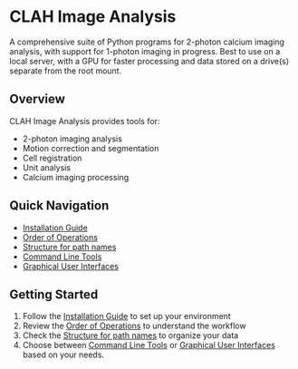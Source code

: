 # CLAH Image Analysis

A comprehensive suite of Python programs for 2-photon calcium imaging analysis, with support for 1-photon imaging in progress. Best to use on a local server, with a GPU for faster processing and data stored on a drive(s) separate from the root mount.

## Overview

CLAH Image Analysis provides tools for:

- 2-photon imaging analysis
- Motion correction and segmentation
- Cell registration
- Unit analysis
- Calcium imaging processing

## Quick Navigation

- [Installation Guide](1_installation.md)
- [Order of Operations](2_order-of-operations.md)
- [Structure for path names](3_structure-folder-path-names.md)
- [Command Line Tools](CLIs/CLI_index.md)
- [Graphical User Interfaces](GUIs/GUI_index.md)

## Getting Started

1. Follow the [Installation Guide](1_installation.md) to set up your environment
2. Review the [Order of Operations](2_order-of-operations.md) to understand the workflow
3. Check the [Structure for path names](3_structure-folder-path-names.md) to organize your data
4. Choose between [Command Line Tools](CLIs/CLI_index.md) or [Graphical User Interfaces](GUIs/GUI_index.md) based on your needs.
